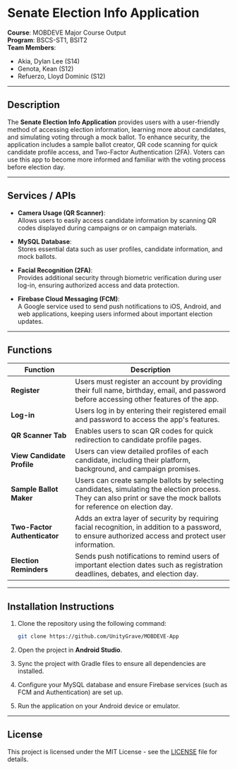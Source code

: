 # Senate Election Info Application

**Course**: MOBDEVE Major Course Output  
**Program**: BSCS-ST1, BSIT2  
**Team Members**:  
- Akia, Dylan Lee (S14)  
- Genota, Kean (S12)  
- Refuerzo, Lloyd Dominic (S12)  

---

## Description

The **Senate Election Info Application** provides users with a user-friendly method of accessing election information, learning more about candidates, and simulating voting through a mock ballot. To enhance security, the application includes a sample ballot creator, QR code scanning for quick candidate profile access, and Two-Factor Authentication (2FA). Voters can use this app to become more informed and familiar with the voting process before election day.

---

## Services / APIs

- **Camera Usage (QR Scanner)**:  
  Allows users to easily access candidate information by scanning QR codes displayed during campaigns or on campaign materials.

- **MySQL Database**:  
  Stores essential data such as user profiles, candidate information, and mock ballots.

- **Facial Recognition (2FA)**:  
  Provides additional security through biometric verification during user log-in, ensuring authorized access and data protection.

- **Firebase Cloud Messaging (FCM)**:  
  A Google service used to send push notifications to iOS, Android, and web applications, keeping users informed about important election updates.

---

## Functions

| **Function**             | **Description**                                                                                                                                                             |
|--------------------------|-----------------------------------------------------------------------------------------------------------------------------------------------------------------------------|
| **Register**             | Users must register an account by providing their full name, birthday, email, and password before accessing other features of the app.                                         |
| **Log-in**               | Users log in by entering their registered email and password to access the app's features.                                                                                     |
| **QR Scanner Tab**       | Enables users to scan QR codes for quick redirection to candidate profile pages.                                                                                               |
| **View Candidate Profile** | Users can view detailed profiles of each candidate, including their platform, background, and campaign promises.                                                            |
| **Sample Ballot Maker**  | Users can create sample ballots by selecting candidates, simulating the election process. They can also print or save the mock ballots for reference on election day.          |
| **Two-Factor Authenticator** | Adds an extra layer of security by requiring facial recognition, in addition to a password, to ensure authorized access and protect user information.                      |
| **Election Reminders**   | Sends push notifications to remind users of important election dates such as registration deadlines, debates, and election day.                                                |

---

## Installation Instructions

1. Clone the repository using the following command:
    ```bash
    git clone https://github.com/UnityGrave/MOBDEVE-App
    ```

2. Open the project in **Android Studio**.

3. Sync the project with Gradle files to ensure all dependencies are installed.

4. Configure your MySQL database and ensure Firebase services (such as FCM and Authentication) are set up.

5. Run the application on your Android device or emulator.

---

## License

This project is licensed under the MIT License - see the [LICENSE](LICENSE) file for details.
